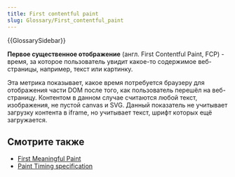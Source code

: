 ```yaml
---
title: First contentful paint
slug: Glossary/First_contentful_paint
---
```


{{GlossarySidebar}}

**Первое существенное отображение** (англ. First Contentful Paint, FCP) - время, за которое пользователь увидит какое-то содержимое веб-страницы, например, текст или картинку.

Эта метрика показывает, какое время потребуется браузеру для отображения части DOM после того, как пользователь перешёл на веб-страницу. Контентом в данном случае считаются любой текст, изображения, не пустой canvas и SVG. Данный показатель не учитывает загрузку контента в iframe, но учитывает текст, шрифт которых ещё загружается.

## Смотрите также

- [First Meaningful Paint](/ru/docs/Glossary/first_meaningful_paint)
- [Paint Timing specification](https://w3c.github.io/paint-timing/#first-contentful-paint)
